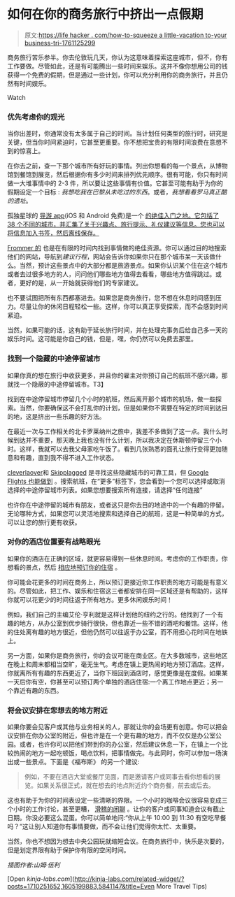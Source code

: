# 如何在你的商务旅行中挤出一点假期

> 原文:[https://life hacker . com/how-to-squeeze a little-vacation to-your business-tri-1761125299](https://lifehacker.com/how-to-squeeze-a-little-vacation-into-your-business-tri-1761125299)

商务旅行苦乐参半。你去伦敦玩几天，你认为这意味着探索这座城市，但不，你有工作要做。尽管如此，还是有可能腾出一些时间来娱乐。这并不像你想用公司的钱获得一个免费的假期，但是通过一些计划，你可以充分利用你的商务旅行，并且仍然有时间娱乐。

Watch

### 优先考虑你的观光

当你出差时，你通常没有太多属于自己的时间。当计划任何类型的旅行时，研究是关键，但当你时间紧迫时，它甚至更重要。你不想把宝贵的有限时间浪费在意想不到的惊喜上。

在你去之前，查一下那个城市所有好玩的事情。列出你想看的每一个景点，从博物馆到餐馆到展览，然后根据你有多少时间来排列优先顺序。很有可能，你只有时间做一大堆事情中的 2-3 件，所以要让这些事情有价值。它甚至可能有助于为你的假期设定一个目标 : *我想吃我在巴黎从未吃过的东西*。或者，*我想看看罗马真正酷的遗址*。

孤独星球的 [导游 app](http://www.lonelyplanet.com/guides)(iOS 和 Android 免费)是一个 [的绝佳入门之地。它包括了 38 个不同的城市，并汇集了关于兴趣点、旅行提示、礼仪建议等信息。您也可以将信息加入书签，然后离线保存。](http://lifehacker.com/lonely-planets-new-mobile-guides-help-you-discover-citi-1756066379#_ga=1.233566043.41034646.1456354149)

[Frommer 的](http://www.frommers.com/) 也是在有限的时间内找到事情做的绝佳资源。你可以通过目的地搜索他们的网站，导航到*建议行程*，网站会告诉你如果你只在那个城市呆一天该做什么。当然，预计这些景点中的大部分都是旅游景点。如果你认识某个住在这个城市或者去过很多地方的人，问问他们哪些地方值得去看看，哪些地方值得跳过。或者，更好的是，从一开始就获得他们的专家建议。

也不要试图把所有东西都塞进去。如果您是商务旅行，您不想在休息时间感到压力。尽量让你的休闲日程轻松一些。这样，你可以真正享受探索，而不会感到时间紧迫。

当然，如果可能的话，这有助于延长旅行时间，并在处理完事务后给自己多一天的娱乐时间。这可能是你自己的钱，但是，嘿，你仍然可以免费去那里。

### 找到一个隐藏的中途停留城市

如果你真的想在旅行中收获更多，并且你的雇主对你预订自己的航班不感兴趣，那就找一个隐蔽的中途停留城市。T3】

找到在中途停留城市停留几个小时的航班，然后离开那个城市的机场，做一些探索。当然，你要确保这不会打乱你的计划，但是如果你不需要在特定的时间到达目的地，这是挤出一些乐趣的好方法。

在最近一次与工作相关的北卡罗莱纳州之旅中，我差不多做到了这一点。我什么时候到达并不重要，那天晚上我也没有什么计划，所以我决定在休斯顿停留三个小时。这样，我就可以去我父母家吃午饭了。看到几张熟悉的面孔让旅行变得更加随意和有趣，直到我不得不进入工作状态。

[cleverlaover](http://www.cleverlayover.com/)和 [Skipplagged](https://skiplagged.com/) 是寻找这些隐藏城市的可靠工具，但 [Google Flights 也能做到](https://lifehacker.com/the-best-tips-for-finding-cheap-airfare-with-google-fli-1756974585) 。搜索航班，在“更多”标签下，您会看到一个您可以选择或取消选择的中途停留城市列表。如果您想要搜索所有连接，请选择“任何连接”

也许你在中途停留的城市有朋友，或者这只是你去目的地途中的一个有趣的停留。无论哪种方式，如果您可以灵活地搜索和选择自己的航班，这是一种简单的方式，可以让您的旅行更有收获。

### 对你的酒店位置要有战略眼光

如果你的酒店在正确的区域，就更容易得到一些休息时间。考虑你的工作职责，你想看的景点，然后 [相应地预订你的住宿](https://lifehacker.com/all-the-rooms-compares-hotels-with-alternatives-like-ai-1722581982) 。

你可能会花更多的时间在商务上，所以预订更接近你工作职责的地方可能是有意义的。尽管如此，把工作、娱乐和住宿这三者都安排在同一区域还是有帮助的，这样你就可以花更少的时间往返于所有地方。更多休闲娱乐时间！

例如，我们自己的主编艾伦·亨利就是这样计划他的纽约之行的。他找到了一个有趣的地方，从办公室到优步骑行很快，但也靠近一些不错的酒吧和餐馆。这样，他的住处离有趣的地方很近，但他仍然可以往返于办公室，而不用担心花时间在地铁上。

另一方面，如果你是商务旅行，你的会议可能在商业区。在大多数城市，这些地区在晚上和周末都相当空旷，毫无生气。考虑在镇上更热闹的地方预订酒店。这样，你就离所有有趣的东西更近了，当你下班回到酒店时，感觉更像是在度假。如果某一天后你有空，你甚至可以预订两个单独的酒店住宿:一个离工作地点更近；另一个靠近有趣的东西。

### 将会议安排在您想去的地方附近

如果你要会见客户或其他与业务相关的人，那就让你的会场更有创意。你可以把会议安排在你办公室的附近，但也许是在一个更有趣的地方，而不仅仅是办公室公园。或者，也许你可以把他们带到你的办公室，然后建议休息一下，在镇上一个比较热闹的地方一起吃顿饭，喝点饮料，把事情做完。与此同时，你可以参加一场演出或一些景点。下面是《福布斯》 的另一个建议:

> 例如，不要在酒店大堂或餐厅见面，而是邀请客户或同事去看你想看的展览。如果关系很正式，就在想去的地点附近约个商务餐，前去或后去。

这也有助于为你的时间表设定一些清晰的界限。一个小时的咖啡会议很容易变成三个小时的工作讨论，甚至更糟， [滑稽的闲聊](http://lifehacker.com/turn-small-talk-into-good-conversation-by-asking-about-1728803153#_ga=1.25405176.41034646.1456354149) 。让你的客户或同事知道会议有截止日期。你没必要这么混蛋。你可以简单地问:“你从上午 10:00 到 11:30 有空吃早餐吗？”这让别人知道你有事情要做，而不会让他们觉得你太忙、太重要。

当然，你也不想因为想去中央公园玩就缩短会议。在商务旅行中，快乐是次要的，但是划定界限有助于保护你有限的空闲时间。

*插图作者:山姆·伍利*

[Open *kinja-labs.com*](http://kinja-labs.com/related-widget/?posts=1710251652,1605199883,5841147&title=Even More Travel Tips)